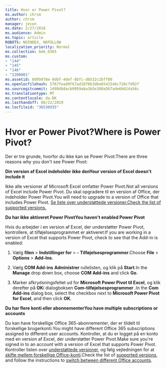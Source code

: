 ```yaml
---
title: Hvor er Power Pivot?
ms.author: chrsm
author: chrsm
manager: jecon
ms.date: 2/27/2018
ms.audience: Admin
ms.topic: article
ROBOTS: NOINDEX, NOFOLLOW
localization_priority: Normal
ms.collection: Adm_O365
ms.custom:
- "144"
- "145"
- "146"
- "2200001"
ms.assetid: 0d95078e-9dbf-4def-8bfc-d6532c1bff00
ms.openlocfilehash: 5767fead9f67ad1070b3dbe65415d4c728cfd92f
ms.sourcegitcommit: 1d98db8acb9959aba3b5e308a567ade6b62da56c
ms.translationtype: MT
ms.contentlocale: da-DK
ms.lasthandoff: 08/22/2019
ms.locfileid: "36530935"
---
```

# <a name="where-is-power-pivot"></a><span data-ttu-id="f5c98-102">Hvor er Power Pivot?</span><span class="sxs-lookup"><span data-stu-id="f5c98-102">Where is Power Pivot?</span></span>

<span data-ttu-id="f5c98-103">Der er tre grunde, hvorfor du ikke kan se Power Pivot:</span><span class="sxs-lookup"><span data-stu-id="f5c98-103">There are three reasons why you don't see Power Pivot:</span></span>
  
<span data-ttu-id="f5c98-104">**Din version af Excel indeholder ikke den**</span><span class="sxs-lookup"><span data-stu-id="f5c98-104">**Your version of Excel doesn't include it**</span></span>
  
<span data-ttu-id="f5c98-105">Ikke alle versioner af Microsoft Excel omfatter Power Pivot.</span><span class="sxs-lookup"><span data-stu-id="f5c98-105">Not all versions of Excel include Power Pivot.</span></span> <span data-ttu-id="f5c98-106">Du skal opgradere til en version af Office, der indeholder Power Pivot.</span><span class="sxs-lookup"><span data-stu-id="f5c98-106">You will need to upgrade to a version of Office that includes Power Pivot.</span></span> [<span data-ttu-id="f5c98-107">Se liste over understøttede versioner.</span><span class="sxs-lookup"><span data-stu-id="f5c98-107">Check the list of supported versions.</span></span>](https://support.office.com/article/aa64e217-4b6e-410b-8337-20b87e1c2a4b.aspx)
  
<span data-ttu-id="f5c98-108">**Du har ikke aktiveret Power Pivot**</span><span class="sxs-lookup"><span data-stu-id="f5c98-108">**You haven't enabled Power Pivot**</span></span>
  
<span data-ttu-id="f5c98-109">Hvis du arbejder i en version af Excel, der understøtter Power Pivot, kontrollere, at tilføjelsesprogrammet er aktiveret:</span><span class="sxs-lookup"><span data-stu-id="f5c98-109">If you are working in a version of Excel that supports Power Pivot, check to see that the Add-in is enabled:</span></span>
  
1. <span data-ttu-id="f5c98-110">Vælg **filen** \> **Indstillinger for** \> **- Tilføjelsesprogrammer**.</span><span class="sxs-lookup"><span data-stu-id="f5c98-110">Choose **File** \> **Options** \> **Add-Ins**.</span></span>

2. <span data-ttu-id="f5c98-111">Vælg **COM Add-ins** **Administrer** rullelisten, og klik på **Start**.</span><span class="sxs-lookup"><span data-stu-id="f5c98-111">In the **Manage** drop down box, choose **COM Add-ins** and click **Go**.</span></span>

3. <span data-ttu-id="f5c98-112">Marker afkrydsningsfeltet ud for **Microsoft Power Pivot til Excel**, og klik derefter på **OK**i dialogboksen **Com-tilføjelsesprogrammer** .</span><span class="sxs-lookup"><span data-stu-id="f5c98-112">In the **Com Add-ins** dialog box, select the checkbox next to **Microsoft Power Pivot for Excel**, and then click **OK**.</span></span>

<span data-ttu-id="f5c98-113">**Du har flere konti eller abonnementer**</span><span class="sxs-lookup"><span data-stu-id="f5c98-113">**You have multiple subscriptions or accounts**</span></span>
  
<span data-ttu-id="f5c98-114">Du kan have forskellige Office 365-abonnementer, der er tildelt til forskellige brugerkonti.</span><span class="sxs-lookup"><span data-stu-id="f5c98-114">You might have different Office 365 subscriptions assigned to different user accounts.</span></span> <span data-ttu-id="f5c98-115">Kontroller, at du er logget på en konto med en version af Excel, der understøtter Power Pivot.</span><span class="sxs-lookup"><span data-stu-id="f5c98-115">Make sure you're signed in to an account with a version of Excel that supports Power Pivot.</span></span> <span data-ttu-id="f5c98-116">Kontroller listen over [understøttede versioner](https://support.office.com/article/aa64e217-4b6e-410b-8337-20b87e1c2a4b.aspx), og følg vejledningen for at [skifte mellem forskellige Office-konti](https://support.office.com/article/b9582171-fd1f-4284-9846-bdd72bb28426.aspx#BKMK_WebSwitchAccounts).</span><span class="sxs-lookup"><span data-stu-id="f5c98-116">Check the list of [supported versions](https://support.office.com/article/aa64e217-4b6e-410b-8337-20b87e1c2a4b.aspx), and follow the instructions to [switch between different Office accounts](https://support.office.com/article/b9582171-fd1f-4284-9846-bdd72bb28426.aspx#BKMK_WebSwitchAccounts).</span></span>
